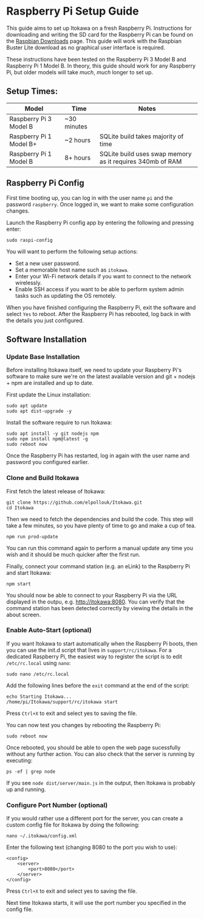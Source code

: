 # Raspberry Pi Setup Guide

This guide aims to set up Itokawa on a fresh Raspberry Pi. Instructions for downloading and writing the SD card for the Raspberry Pi can be found on the [Raspbian Downloads](https://www.raspberrypi.org/downloads/raspbian/) page. This guide will work with the Raspbian Buster Lite download as no graphical user interface is required.

These instructions have been tested on the Raspberry Pi 3 Model B and Raspberry Pi 1 Model B. In theory, this guide should work for any Raspberry Pi, but older models will take _much_, _much_ longer to set up.

## Setup Times:

| Model | Time | Notes |
|-|-|-|
| Raspberry Pi 3 Model B | ~30 minutes | |
| Raspberry Pi 1 Model B+ | ~2 hours | SQLite build takes majority of time |
| Raspberry Pi 1 Model B | 8+ hours | SQLite build uses swap memory as it requires 340mb of RAM |

## Raspberry Pi Config

First time booting up, you can log in with the user name `pi` and the password `raspberry`. Once logged in, we want to make some configuration changes.

Launch the Raspberry Pi config app by entering the following and pressing enter:
```
sudo raspi-config
```

You will want to perform the following setup actions:
* Set a new user password.
* Set a memorable host name such as `itokawa`.
* Enter your Wi-Fi network details if you want to connect to the network wirelessly.
* Enable SSH access if you want to be able to perform system admin tasks such as updating the OS remotely.

When you have finished configuring the Raspberry Pi, exit the software and select `Yes` to reboot. After the Raspberry Pi has rebooted, log back in with the details you just configured.

## Software Installation

### Update Base Installation

Before installing Itokawa itself, we need to update your Raspberry Pi's software to make sure we're on the latest available version and git + nodejs + npm are installed and up to date.

First update the Linux installation:
```
sudo apt update
sudo apt dist-upgrade -y
```

Install the software require to run Itokawa:
```
sudo apt install -y git nodejs npm
sudo npm install npm@latest -g
sudo reboot now
```

Once the Raspberry Pi has restarted, log in again with the user name and password you configured earlier.

### Clone and Build Itokawa

First fetch the latest release of Itokawa:
```
git clone https://github.com/elpollouk/Itokawa.git
cd Itokawa
```

Then we need to fetch the dependencies and build the code. This step will take a few minutes, so you have plenty of time to go and make a cup of tea.
```
npm run prod-update
```
You can run this command again to perform a manual update any time you wish and it should be much quicker after the first run.

Finally, connect your command station (e.g. an eLink) to the Raspberry Pi and start Itokawa:
```
npm start
```

You should now be able to connect to your Raspberry Pi via the URL displayed in the outpu, e.g. [http://itokawa:8080](http://itokawa:8080). You can verify that the command station has been detected correctly by viewing the details in the about screen.

### Enable Auto-Start (optional)

If you want Itokawa to start automatically when the Raspberry Pi boots, then you can use the init.d script that lives in `support/rc/itokawa`. For a dedicated Raspberry Pi, the easiest way to register the script is to edit `/etc/rc.local` using `nano`:

```
sudo nano /etc/rc.local
```

Add the following lines before the `exit` command at the end of the script:

```
echo Starting Itokawa...
/home/pi/Itokawa/support/rc/itokawa start
```

Press `Ctrl+X` to exit and select yes to saving the file.

You can now test you changes by rebooting the Raspberry Pi:

```
sudo reboot now
```

Once rebooted, you should be able to open the web page sucessfully without any further action. You can also check that the server is running by executing:

```
ps -ef | grep node
```

If you see `node dist/server/main.js` in the output, then Itokawa is probably up and running.

### Configure Port Number (optional)

If you would rather use a different port for the server, you can create a custom config file for Itokawa by doing the following:

```
nano ~/.itokawa/config.xml
```

Enter the following text (changing 8080 to the port you wish to use):

```
<config>
    <server>
        <port>8080</port>
    </server>
</config>
```
Press `Ctrl+X` to exit and select yes to saving the file.

Next time Itokawa starts, it will use the port number you specified in the config file.
